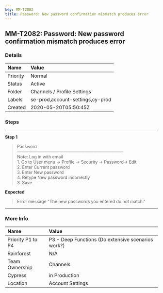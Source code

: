 ```yaml
---
key: MM-T2082
title: Password: New password confirmation mismatch produces error
---
```


## MM-T2082: Password: New password confirmation mismatch produces error

### Details

| Name     | Value                            |
| :------- | :------------------------------- |
| Priority | Normal                           |
| Status   | Active                           |
| Folder   | Channels / Profile Settings      |
| Labels   | se-prod,account-settings,cy-prod |
| Created  | 2020-05-20T05:50:45Z             |

### Steps

<hr/>

**Step 1**

> <article>Password<br />—————————————————————————<br />Note: Log in with email<br />1. Go to User menu -&gt; Profile -&gt; Security -&gt; Password-&gt; Edit<br />2. Enter Current password<br />3. Enter New password<br />4. Retype New password incorrectly<br />3. Save</article>

**Expected**

> <article>Error message "The new passwords you entered do not match."</article>

<hr/>

### More Info

| Name              | Value                                              |
| :---------------- | :------------------------------------------------- |
| Priority P1 to P4 | P3 - Deep Functions (Do extensive scenarios work?) |
| Rainforest        | N/A                                                |
| Team Ownership    | Channels                                           |
| Cypress           | in Production                                      |
| Location          | Account Settings                                   |
